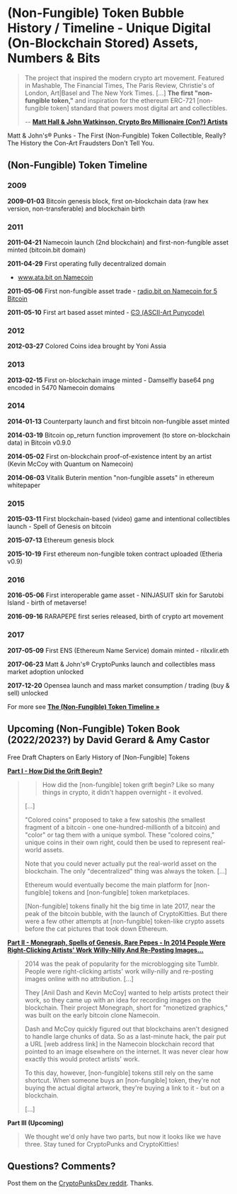 #  (Non-Fungible) Token Bubble History / Timeline  - Unique Digital (On-Blockchain Stored) Assets, Numbers & Bits


> The project that inspired the modern crypto art movement. 
> Featured in Mashable, The Financial Times, The Paris Review, Christie's of London, Art|Basel and The New York Times. [...] 
> **The first "non-fungible token,"** and inspiration
> for the ethereum ERC-721 [non-fungible token] standard that powers most digital art and collectibles.
>
>  -- [**Matt Hall & John Watkinson, Crypto Bro Millionaire (Con?) Artists**](https://web.archive.org/web/20190403085333/http://larvalabs.com/cryptopunks) 



Matt & John's® Punks - The First (Non-Fungible) Token Collectible, Really? The History the Con-Art Fraudsters Don't Tell You.


## (Non-Fungible) Token Timeline

### 2009

**2009-01-03**    Bitcoin genesis block, first on-blockchain data
(raw hex version, non-transferable) and blockchain birth

### 2011

**2011-04-21**   Namecoin launch (2nd blockchain) and first-non-fungible asset minted (bitcoin.bit domain)

**2011-04-29**   First operating fully decentralized domain 
 - [www.ata.bit on Namecoin](https://web.archive.org/web/20110503221356/http://namecoin.bitcoin-contact.org/)

**2011-05-06**  First non-fungible asset trade  - [radio.bit on Namecoin for 5 Bitcoin](https://vikingmi.medium.com/d-radio-the-first-nft-ever-traded-bfb8d8ba9ecc)

**2011-05-10**  First art based asset minted - [ϾϿ (ASCII-Art Punycode)](https://namebrow.se/name/d/xn--tzac/)

### 2012

**2012-03-27**   Colored Coins idea brought by Yoni Assia

<!--
**2012-05-31**  First w3b online identy minted (id/khal on Namecoin)
-->

### 2013

**2013-02-15**   First on-blockchain image minted - Damselfly base64 png encoded in 5470 Namecoin domains

### 2014

**2014-01-13**  Counterparty launch and first bitcoin non-fungible asset minted

**2014-03-19**   Bitcoin op_return function improvement (to store on-blockchain data) in Bitcoin v0.9.0

**2014-05-02**   First on-blockchain proof-of-existence intent
by an artist  (Kevin McCoy with Quantum on Namecoin)

**2014-06-03**   Vitalik Buterin mention "non-fungible assets"
in ethereum whitepaper

### 2015

**2015-03-11**    First blockchain-based (video) game
and intentional collectibles launch - Spell of Genesis on bitcoin

**2015-07-13**    Ethereum genesis block

**2015-10-19**    First ethereum non-fungible token contract uploaded (Etheria v0.9)

### 2016 

**2016-05-06**    First interoperable game asset - NINJASUIT skin
for Sarutobi Island - birth of metaverse!

**2016-09-16**    RARAPEPE first series released, birth of crypto art movement

### 2017

**2017-05-09**    First ENS (Ethereum Name Service) domain minted - rilxxlir.eth

**2017-06-23**     Matt & John's® CryptoPunks launch and collectibles mass market adoption unlocked

**2017-12-20**      Opensea launch and mass market consumption / trading (buy & sell) unlocked





For more see [**The (Non-Fungible) Token Timeline »**](https://thenfttimeline.com)



## Upcoming (Non-Fungible) Token Book (2022/2023?) by David Gerard & Amy Castor

Free Draft Chapters on Early History of [Non-Fungible] Tokens

[**Part I - How Did the Grift Begin?**](https://davidgerard.co.uk/blockchain/2022/05/25/the-prehistory-of-nfts/)

> > How did the [non-fungible] token grift begin?
> Like so many things in crypto, it didn't happen
> overnight - it evolved.
>
> [...]
>
> "Colored coins" proposed to take a few satoshis
> (the smallest fragment of a bitcoin - 
> one one-hundred-millionth of a bitcoin) and "color"
>  or tag them with a unique symbol. These "colored coins,"
> unique coins in their own right, 
> could then be used to represent real-world assets.
>
> Note that you could never actually put the real-world asset
>  on the blockchain. The only "decentralized" thing was always the token.
> [...]
>
> Ethereum would eventually become the main platform for [non-fungible] tokens and [non-fungible] token marketplaces.
> 
> [Non-fungible] tokens finally hit the big time in late 2017, near the peak of the bitcoin bubble,
>  with the launch of CryptoKitties. But there were a few other attempts at [non-fungible] token-like crypto assets before the cat pictures that took down Ethereum.


[**Part II - Monegraph, Spells of Genesis, Rare Pepes - In 2014 People Were Right-Clicking Artists' Work Willy-Nilly And Re-Posting Images...**](https://amycastor.com/2022/05/28/early-history-of-nfts-monegraph-spells-of-genesis-rare-pepes/)

> 2014 was the peak of popularity for the microblogging
> site Tumblr. People were right-clicking artists' 
> work willy-nilly and re-posting images online with no attribution. [...]
>
> They [Anil Dash and Kevin McCoy] wanted
> to help artists protect their work, so they came up
> with an idea for recording images on the blockchain. 
> Their project Monegraph, short for "monetized graphics," 
> was built on the early bitcoin clone Namecoin.
>
> Dash and McCoy quickly figured out that blockchains aren't
> designed to handle large chunks of data. 
> So as a last-minute hack, the pair put a URL [web address link] 
> in the Namecoin blockchain record that pointed
> to an image elsewhere on the internet. 
> It was never clear how exactly this would protect artists' work.
>
> To this day, however, [non-fungible] tokens still rely on the same shortcut. When someone buys an [non-fungible] token, they're not buying the actual digital artwork,
>  they're buying a link to it - but on a blockchain.
>
> [...]


**Part III (Upcoming)**

>  We thought we'd only have two parts, but now it looks like we have three. Stay tuned for CryptoPunks and CryptoKitties!



## Questions? Comments?

Post them on the [CryptoPunksDev reddit](https://old.reddit.com/r/CryptoPunksDev). Thanks.

